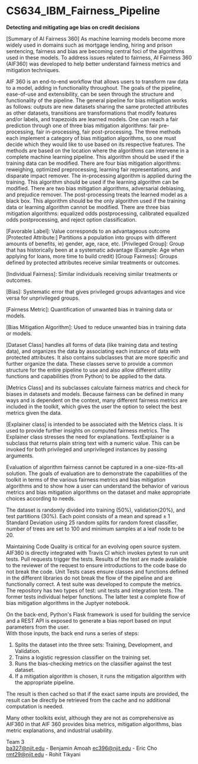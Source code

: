 # CS634_IBM_Fairness_Pipeline

**Detecting and mitigating age bias on credit decisions**

[Summary of AI Fairness 360]
As machine learning models become more widely used in domains such as mortgage lending, hiring and prison sentencing, fairness and bias are becoming central foci of the algorithms used in these models. To address issues related to fairness, AI Fairness 360 (AIF360) was developed to help better understand fairness metrics and mitigation techniques.
 
AIF 360 is an end-to-end workflow that allows users to transform raw data to a model, adding in functionality throughout. The goals of the pipeline, ease-of-use and extensibility, can be seen through the structure and functionality of the pipeline. The general pipeline for bias mitigation works as follows: outputs are new datasets sharing the same protected attributes as other datasets, transitions are transformations that modify features and/or labels, and trapezoids are learned models. One can reach a fair prediction through one of three bias mitigation algorithms: fair pre-processing, fair in-processing, fair post-processing. The three methods each implement a category of bias mitigation algorithms, so one must decide which they would like to use based on its respective features.  The methods are based on the location where the algorithms can intervene in a complete machine learning pipeline.  This algorithm should be used if the training data can be modified.  There are four bias mitigation algorithms: reweighing, optimized preprocessing, learning fair representations, and disparate impact remover. The in-processing algorithm is applied during the training.  This algorithm should be used if the learning algorithm can be modified. There are two bias mitigation algorithms, adversarial debiasing, and prejudice remover.  The post-processing treats the learned model as a black box.  This algorithm should be the only algorithm used if the training data or learning algorithm cannot be modified.  There are three bias mitigation algorithms: equalized odds postprocessing,  calibrated equalized odds postprocessing, and reject option classification.  


[Favorable Label]: Value corresponds to an advantageous outcome
[Protected Attribute:] Partitions a population into groups with different amounts of benefits, ie) gender, age, race, etc.
[Privileged Group]: Group that has historically been at a systematic advantage (Example: Age when applying for loans, more time to build credit)
[Group Fairness]: Groups defined by protected attributes receive similar treatments or outcomes.

[Individual Fairness]: Similar individuals receiving similar treatments or outcomes.

[Bias]: Systematic error that gives privileged groups advantages and vice versa for unprivileged groups.

[Fairness Metric]: Quantification of unwanted bias in training data or models.

[Bias Mitigation Algorithm]: Used to reduce unwanted bias in training data or models.

[Dataset Class] handles all forms of data (like training data and testing data), and organizes the data by associating each instance of data with protected attributes. It also contains subclasses that are more specific and further organize the data. These classes serve to provide a common structure for the entire pipeline to use and also allow different utility functions and capabilities (from Python) to be applied to the data. 
 
[Metrics Class] and its subclasses calculate fairness matrics and check for biases in datasets and models. Because fairness can be defined in many ways and is dependent on the context, many different fairness metrics are included in the toolkit, which gives the user the option to select the best metrics given the data. 
 
[Explainer class] is intended to be associated with the Metrics class.  It is used to provide further insights on computed fairness metrics.  The Explainer class stresses the need for explanations.  TextExplainer is a subclass that returns plain string text with a numeric value. This can be invoked for both privileged and unprivileged instances by passing arguments.  

Evaluation of algorithm fairness cannot be captured in a one-size-fits-all solution. The goals of evaluation are to demonstrate the capabilities of the toolkit in terms of the various fairness metrics and bias mitigation algorithms and to show how a user can understand the behavior of various metrics and bias mitigation algorithms on the dataset and make appropriate choices according to needs. 

The dataset is randomly divided into training (50%), validation(20%), and test partitions (30%).  Each point consists of a mean and spread ± 1 Standard Deviation using 25 random splits for random forest classifier, number of trees are set to 100 and minimum samples at a leaf node to be 20.   
 
Maintaining Code Quality is critical for an evolving open source system.  AIF360 is directly integrated with Travis CI which invokes pytest to run unit tests.  Pull requests trigger the tests.  Results of the test are made available to the reviewer of the request to ensure introductions to the code base do not break the code.  Unit Tests cases ensure classes and functions defined in the different libraries do not break the flow of the pipeline and are functionally correct.  A test suite was developed to compute the metrics. The repository has two types of test: unit tests and integration tests.  The former tests individual helper functions.  The latter test a complete flow of bias mitigation algorithms in the Juptyer notebook. 
 
 
On the back-end, Python's Flask framework is used for building the service and a REST API is exposed to generate a bias report based on input parameters from the user.  
With those inputs, the back end runs a series of steps:
1.  Splits the dataset into the three sets: Training, Development, and Validation.
2.  Trains a logistic regression classifier on the training set.  
3.  Runs the bias-checking metrics on the classifier against the test dataset.
4.  If a mitigation algorithm is chosen, it runs the mitigation algorithm with the appropriate pipeline.  
 
The result is then cached so that if the exact same inputs are provided, the result can be directly be retrieved from the cache and no additional computation is needed. 

Many other toolkits exist, although they are not as comprehensive as AIF360 in that AIF 360 provides bisa metrics, mitigation algorithms, bias metric explanations, and industrial usability. 


Team 3	
ba327@njit.edu - Benjamin Amoah	
ec396@njit.edu - Eric Cho
rmt29@njit.edu - Rohit Tikyani
